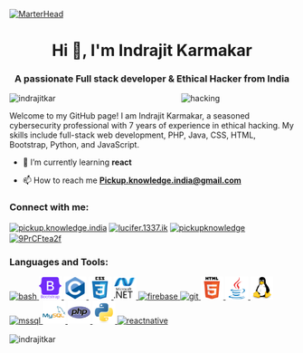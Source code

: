 <a target="_blank" rel="noopener noreferrer nofollow" href="https://camo.githubusercontent.com/288237769d6e1d05bf3d397f5293711c1017223504cceb2e0805dce06647feb8/68747470733a2f2f7777772e73747265616d6e6574776f726b732e636f2e756b2f77702d636f6e74656e742f75706c6f6164732f43796265722d73656375726974792d62616e6e65725f2e6a7067"><img src="https://camo.githubusercontent.com/288237769d6e1d05bf3d397f5293711c1017223504cceb2e0805dce06647feb8/68747470733a2f2f7777772e73747265616d6e6574776f726b732e636f2e756b2f77702d636f6e74656e742f75706c6f6164732f43796265722d73656375726974792d62616e6e65725f2e6a7067" alt="MarterHead" data-canonical-src="https://www.streamnetworks.co.uk/wp-content/uploads/Cyber-security-banner_.jpg" style="max-width: 100%;"></a>
<h1 align="center">Hi 👋, I'm Indrajit Karmakar</h1>
<h3 align="center">A passionate Full stack developer & Ethical Hacker from India</h3>
<img align="right" alt="hacking" width="200" src="https://c.tenor.com/rePDfDWO3XoAAAAd/hacking.gif">

<p align="left"> <img src="https://komarev.com/ghpvc/?username=indrajitkar&label=Profile%20views&color=0e75b6&style=flat" alt="indrajitkar" /> </p>
Welcome to my GitHub page! I am Indrajit Karmakar, a seasoned cybersecurity professional with 7 years of experience in ethical hacking. 
My skills include full-stack web development, PHP, Java, CSS, HTML, Bootstrap, Python, and JavaScript.

- 🌱 I’m currently learning **react**

- 📫 How to reach me **Pickup.knowledge.india@gmail.com**

<h3 align="left">Connect with me:</h3>
<p align="left">
<a href="https://fb.com/pickup.knowledge.india" target="blank"><img align="center" src="https://raw.githubusercontent.com/rahuldkjain/github-profile-readme-generator/master/src/images/icons/Social/facebook.svg" alt="pickup.knowledge.india" height="30" width="40" /></a>
<a href="https://instagram.com/lucifer.1337.ik" target="blank"><img align="center" src="https://raw.githubusercontent.com/rahuldkjain/github-profile-readme-generator/master/src/images/icons/Social/instagram.svg" alt="lucifer.1337.ik" height="30" width="40" /></a>
<a href="https://www.youtube.com/pickupknowledge" target="blank"><img align="center" src="https://raw.githubusercontent.com/rahuldkjain/github-profile-readme-generator/master/src/images/icons/Social/youtube.svg" alt="pickupknowledge" height="30" width="40" /></a>
<a href="https://discord.gg/9PrCFtea2f" target="blank"><img align="center" src="https://raw.githubusercontent.com/rahuldkjain/github-profile-readme-generator/master/src/images/icons/Social/discord.svg" alt="9PrCFtea2f" height="30" width="40" /></a>
</p>

<h3 align="left">Languages and Tools:</h3>
<p align="left"> <a href="https://www.gnu.org/software/bash/" target="_blank" rel="noreferrer"> <img src="https://www.vectorlogo.zone/logos/gnu_bash/gnu_bash-icon.svg" alt="bash" width="40" height="40"/> </a> <a href="https://getbootstrap.com" target="_blank" rel="noreferrer"> <img src="https://raw.githubusercontent.com/devicons/devicon/master/icons/bootstrap/bootstrap-plain-wordmark.svg" alt="bootstrap" width="40" height="40"/> </a> <a href="https://www.cprogramming.com/" target="_blank" rel="noreferrer"> <img src="https://raw.githubusercontent.com/devicons/devicon/master/icons/c/c-original.svg" alt="c" width="40" height="40"/> </a> <a href="https://www.w3schools.com/css/" target="_blank" rel="noreferrer"> <img src="https://raw.githubusercontent.com/devicons/devicon/master/icons/css3/css3-original-wordmark.svg" alt="css3" width="40" height="40"/> </a> <a href="https://dotnet.microsoft.com/" target="_blank" rel="noreferrer"> <img src="https://raw.githubusercontent.com/devicons/devicon/master/icons/dot-net/dot-net-original-wordmark.svg" alt="dotnet" width="40" height="40"/> </a> <a href="https://firebase.google.com/" target="_blank" rel="noreferrer"> <img src="https://www.vectorlogo.zone/logos/firebase/firebase-icon.svg" alt="firebase" width="40" height="40"/> </a> <a href="https://git-scm.com/" target="_blank" rel="noreferrer"> <img src="https://www.vectorlogo.zone/logos/git-scm/git-scm-icon.svg" alt="git" width="40" height="40"/> </a> <a href="https://www.w3.org/html/" target="_blank" rel="noreferrer"> <img src="https://raw.githubusercontent.com/devicons/devicon/master/icons/html5/html5-original-wordmark.svg" alt="html5" width="40" height="40"/> </a> <a href="https://www.java.com" target="_blank" rel="noreferrer"> <img src="https://raw.githubusercontent.com/devicons/devicon/master/icons/java/java-original.svg" alt="java" width="40" height="40"/> </a> <a href="https://www.linux.org/" target="_blank" rel="noreferrer"> <img src="https://raw.githubusercontent.com/devicons/devicon/master/icons/linux/linux-original.svg" alt="linux" width="40" height="40"/> </a> <a href="https://www.microsoft.com/en-us/sql-server" target="_blank" rel="noreferrer"> <img src="https://www.svgrepo.com/show/303229/microsoft-sql-server-logo.svg" alt="mssql" width="40" height="40"/> </a> <a href="https://www.mysql.com/" target="_blank" rel="noreferrer"> <img src="https://raw.githubusercontent.com/devicons/devicon/master/icons/mysql/mysql-original-wordmark.svg" alt="mysql" width="40" height="40"/> </a> <a href="https://www.php.net" target="_blank" rel="noreferrer"> <img src="https://raw.githubusercontent.com/devicons/devicon/master/icons/php/php-original.svg" alt="php" width="40" height="40"/> </a> <a href="https://www.python.org" target="_blank" rel="noreferrer"> <img src="https://raw.githubusercontent.com/devicons/devicon/master/icons/python/python-original.svg" alt="python" width="40" height="40"/> </a> <a href="https://reactnative.dev/" target="_blank" rel="noreferrer"> <img src="https://reactnative.dev/img/header_logo.svg" alt="reactnative" width="40" height="40"/> </a> </p>

<p><img align="center" src="https://github-readme-stats.vercel.app/api/top-langs?username=indrajitkar&show_icons=true&locale=en&layout=compact" alt="indrajitkar" /></p>

<!--
**indrajitkar/indrajitkar** is a ✨ _special_ ✨ repository because its `README.md` (this file) appears on your GitHub profile.

Here are some ideas to get you started:

- 🔭 I’m currently working on ...
- 🌱 I’m currently learning ...
- 👯 I’m looking to collaborate on ...
- 🤔 I’m looking for help with ...
- 💬 Ask me about ...
- 📫 How to reach me: ...
- 😄 Pronouns: ...
- ⚡ Fun fact: ...
-->
